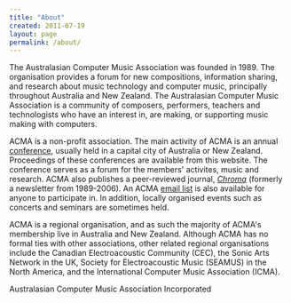 ```yaml
---
title: "About"
created: 2011-07-19
layout: page
permalink: /about/
---
```


The Australasian Computer Music Association was founded in 1989. The organisation provides a forum for new compositions, information sharing, and research about music technology and computer music, principally throughout Australia and New Zealand. The Australasian Computer Music Association is a community of composers, performers, teachers and technologists who have an interest in, are making, or supporting music making with computers.

ACMA is a non-profit association. The main activity of ACMA is an annual [conference](http://computermusic.org.au/wordpress/conferences/), usually held in a capital city of Australia or New Zealand. Proceedings of these conferences are available from this website. The conference serves as a forum for the members' activites, music and research. ACMA also publishes a peer-reviewed journal, _[Chroma](http://computermusic.org.au/wordpress/chroma/)_ (formerly a newsletter from 1989-2006). An ACMA [email list](http://computermusic.org.au/wordpress/acma-list/) is also available for anyone to participate in. In addition, locally organised events such as concerts and seminars are sometimes held.

ACMA is a regional organisation, and as such the majority of ACMA's membership live in Australia and New Zealand. Although ACMA has no formal ties with other associations, other related regional organisations include the Canadian Electroacoustic Community (CEC), the Sonic Arts Network in the UK, Society for Electroacoustic Music (SEAMUS) in the North America, and the International Computer Music Association (ICMA).

Australasian Computer Music Association Incorporated
